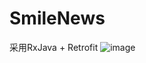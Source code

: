 # SmileNews
采用RxJava + Retrofit
![image](http://upload-images.jianshu.io/upload_images/1322432-9f4919796ce5e411.gif?imageMogr2/auto-orient/strip) 
